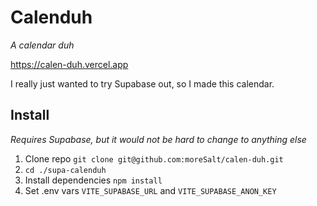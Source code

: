 # Calenduh

*A calendar duh*

https://calen-duh.vercel.app

I really just wanted to try Supabase out, so I made this calendar.

## Install
*Requires Supabase, but it would not be hard to change to anything else*
1. Clone repo `git clone git@github.com:moreSalt/calen-duh.git`
2. `cd ./supa-calenduh`
3. Install dependencies `npm install`
4. Set .env vars `VITE_SUPABASE_URL` and `VITE_SUPABASE_ANON_KEY`